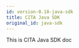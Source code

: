 ```yaml
---
id: version-0.18-java-sdk
title: CITA Java SDK
original_id: java-sdk
---
```

This is CITA Java SDK doc